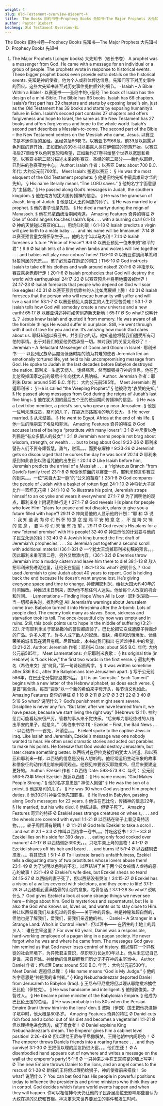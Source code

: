 ```yaml
---
weight: 4
slug: Old-Testament-overview-Biebert-4
title:  The Books 旧约书卷—Prophecy Books 先知书—The Major Prophets 大先知书
author: Pastor Biebert
kecheng: Old Testament Overview-Bi
---
```


The Books 旧约书卷—Prophecy Books 先知书—The Major Prophets 大先知书
Ｄ. Prophecy Books
先知书
1. The Major Prophets (Longer books)
大先知书（较长书卷）
A prophet was a messenger from God. He came with a message for an individual or a group of people. The prophets wrote in response to historical events. These bigger prophet books even provide extra details on the historical events.
先知是神的使者。他为个人或群体传达信息。先知们写下对历史事件的回应。这些大先知书甚至对历史事件提供额外的细节。
· Isaiah – A Bible Within a Bible!
· 以赛亚书——圣经中的小圣经
The book of Isaiah has the design of a mini-Bible. The Bible has 66 books. Isaiah has 66 chapters. Isaiah’s first part has 39 chapters and starts by exposing Israel’s sin, just as the Old Testament has 39 books and starts by exposing humanity’s failure in Eden. Isaiah’s second part contains 27 chapters and offers forgiveness and hope to Israel, the same as the New Testament has 27 books and offers forgiveness and hope to the whole world. Isaiah’s second part describes a Messiah-to-come. The second part of the Bible – the New Testament centers on the Messiah who came, Jesus.
以赛亚书是本迷你版的圣经。圣经包括66卷书。以赛亚书有66章。前39章以揭露以色列民的罪开始，正如旧约的39本书以揭露人类在伊甸园的堕落开始。以赛亚书后27章给予以色列宽恕和希望，正如新约27卷书给整个世界以宽恕和希望。以赛亚书第二部分描述未来的弥赛亚。圣经的第二部分——新约以耶稣，已到来的弥赛亚为中心。
Author: Isaiah
作者：以赛亚
Date: about 700 B.C.
年代: 大约公元前700年。
Meet Isaiah:
邂逅以赛亚：
§ He was the most eloquent of the Old Testament prophets.
§ 他是旧约先知中最具雄辩才华的先知。
§ His name literally means “The LORD saves.”
§ 他的名字字面意思为“主拯救。’
§ He passed along God’s messages in Judah, the southern kingdom.
§ 他在南方的犹大国传播神的信息。
§ He was the grandson of Joash, king of Judah.
§ 他是犹大王约阿施的孙子。
§ He was married to a prophet.
§ 他的妻子也是先知。
§ He died a martyr during the reign of Manasseh.
§ 他在玛拿西统治期间殉道。
Amazing Features
奇异的特征
Ø One of God’s angels touches Isaiah’s lips . . . with a burning coal! 6:1-13
Ø 神的天使碰以赛亚的口。。。用烧红的碳！6:1-13
Ø Isaiah predicts a virgin will give birth to a male baby . . . and his name will be Immanuel! 7:14
Ø 以赛亚预言童女将怀孕生子。。。他的名字叫以马内利！7:14
Ø Isaiah foresees a future “Prince of Peace”! 9:6
Ø 以赛亚预见一位未来的“和平的君“！9:6
Ø Isaiah tells of a time when lambs and wolves will live together . . . and babies will play near cobras’ holes! 11:6-10
Ø 以赛亚讲到绵羊羔和豺狼同居的光景。。。孩子必玩耍在虺蛇的洞口！11:6-10
Ø God instructs Isaiah to take off his clothes and walk around naked! 20:1-6
Ø 神指示以赛亚露身赤脚行走！20:1-6
Ø Isaiah prophecies that God will destroy the world with earthquakes! 24:17-23
Ø 以赛亚预言神将用地震毁掉世界！24:17-23
Ø Isaiah forecasts that people who depend on God will soar like eagles! 40:31
Ø 以赛亚预言信靠神的人比如鹰展翅上腾！40:31
Ø Isaiah foresees that the person who will rescue humanity will suffer and will live a sad life! 53:1-7
Ø 以赛亚预见人类救主的人生将受苦受难！53:1-7
Ø Isaiah tells how God will someday create a new universe and a new earth! 65:17
Ø 以赛亚讲述神将如何创造新天新地！65:17
Ø So what?
说明什么？
Jesus knew Isaiah and quoted it from memory. He was aware of all the horrible things He would suffer in our place. Still, He went through with it out of love for you and me. It’s amazing how much God cares about us.
耶稣知道以赛亚书，并引用它的话。他知道他将替我们遭受所有可怕的事情。出于对我们的爱他仍然承担一切。神对我们的关爱太奇妙了！
· Jeremiah – A Reluctant Messenger of Doom and Gloom in Israel
· 耶利米书—— 以色列民族命运黯淡低迷时期的勉为其难的使者
Jeremiah led an emotionally tortured life, yet held to his uncompromising message from God. He spoke to Judah in the last decades before Babylon destroyed the nation.
耶利米一生悲天悯人，饱经痛苦，然而顽强持守神的信息。他在巴比伦毁掉国家之前的最后十年向犹大人民呐喊。
Author: Jeremiah
作者：耶利米
Date: around 585 B.C.
年代： 大约公元前585年。
Meet Jeremiah:
邂逅耶利米：
§ He is called “the Weeping Prophet.”
§ 他被称为“哀哭的先知。’
§ He passed along messages from God during the reigns of Judah’s last five kings.
§ 他在犹大国的最后五个王的统治期间传播神的信息。
§ He was a Levi tribe member, a priest’s son, who grew up near Jerusalem.
§ 他是一位利未族成员，祭司的儿子，在靠近耶路撒冷的地方长大。
§ He never married.
§ 从未结婚。
§ He went to Egypt, Africa at the end of his life.
§ 他一生的晚期去了埃及和非洲。
Amazing Features
奇异的特征
Ø God accuses Israel of being a “prostitute with many lovers”! 3:1
Ø 神斥责以色列民是“有众多情人的妓女”！3:1
Ø Jeremiah warns people not brag about wisdom, strength, or wealth . . . but to brag about God! 9:23-26
Ø 耶利米警告人们不要夸耀智慧，勇气，财富。。。而要夸耀神！9:23-26
Ø Jeremiah gets so discouraged that he curses the day he was born! 20:14
Ø 耶利米感到如此哀伤以致诅咒他的出生日！20:14
Ø Like Isaiah before him, Jeremiah predicts the arrival of a Messiah . . . a “righteous Branch “from David’s family tree! 23:1-8
Ø 就像他前面的以赛亚一样，耶利米预言弥赛亚的到来。。。一位“来自大卫一脉”的“公义的苗裔”！23:1-8
Ø God compares the people of Judah with a basket of rotten figs! 24:1-10
Ø 神将犹大子民比作一篮坏无花果！24:1-10
Ø To illustrate his point, Jeremiah straps himself to an ox yoke and wears it everywhere! 27:1-7
Ø 为了阐明他的观点，耶利米身上附轭到处行走！27:1-7
Ø God reveals His plans for people who love Him: “plans for peace and not disaster, plans to give you a future filled with hope”! 29:11
Ø 神向爱他的人显示他的计划：“耶 和 华 说 ： 我 知 道 我 向 你 们 所 怀 的 意 念 是 赐 平 安 的 意 念 ， 不 是 降 灾 祸 的 意 念 ， 要 叫 你 们 末 後 有 指 望 。29:11
Ø God reveals His plans for a new “eternal promise” with His people! 32:40
Ø 神显示他的计划要与他的子民立永远的约！32:40
Ø A Jewish king burned the first draft of Jeremiah’s prophecies. . . . So Jeremiah put together a second scroll with additional material (36:1-32)
Ø 一个犹太王烧掉耶利米初稿的预言。。。因此耶利米重写第二卷，另外又增添内容。(36:1-32)
Ø Enemies throw Jeremiah into a muddy cistern and leave him there to die! 38:1-13
Ø 敌人把耶利米扔进泥池里，让他死在里面！38:1-13
So what?
说明什么？
God used Jeremiah to give Judah about 40 years to repent. God is holding back the end because He doesn’t want anyone lost. He’s giving everyone space and time to change.
神使用耶利米，给犹大国大约40年的时间悔改。神推迟末日到来，因为他不想任何人迷失。他给每个人改变的机会和时间。
· Lamentations – Finding Hope When All Is Lost
· 耶利米哀歌——当一切都丧失时，找到希望
All Jeremiah’s warnings about Jerusalem come true. Babylon turned it into Hiroshima after the A-bomb. Lots of people died. The enemy took many as slaves. Soon, sickness and starvation took its toll. The once-beautiful city now was empty and in ruins. Still, this book points us to hope in the middle of suffering (3:21-22).
所有耶利米关于耶路撒冷的警告都应验了。巴比伦把它变成遭原子弹轰炸的广岛。许多人死了。许多人成了敌人的奴隶。很快，疾病和饥饿爆发。曾经荣美的城市现在满目疮痍。尽管如此，本书向我们指出
在苦难挣扎中的希望。(3:21-22).
Author: Jeremiah
作者：耶利米
Date: about 585 B.C.
年代: 大约公元前585年。
Meet Lamentations:
介绍耶利米哀歌：
§ Its original title (in Hebrew) is “Look How,” the first two words in the first verse.
§ 最初的书名（希伯来文）是“何竟，”第一句诗起首两字。
§ It was written sometime after 586 B.C., after the Babylonians tore Jerusalem apart.
§ 写于公元前586年，在巴比伦分裂耶路撒冷后。
§ It is an “acrostic.” Each “lament” begins with a new letter of the Hebrew alphabet, as does each verse.
§ 是首“离合诗。每首“哀歌”以一个新的希伯来字母开头，每节诗文也如此。
Amazing Features
奇异的特征
Ø 1:18
Ø 2:11
Ø 2:17
Ø 3:21-22
Ø 3:40
Ø 5:16
So what?
说明什么？
God’s punishment might seem severe. Discipline is never any fun. “But later, after we have learned from it, we have peace, because we start living the right way” (Hebrews 12:11).
神的惩罚可能看起来很严厉。管教的事从来不觉快乐。“后来却为那经练过的人结出平安的果子，就是义。”（希伯来书12:11)
· Ezekiel – First, the Bad News . . .
· 以西结书——首先，坏消息。。。
Ezekiel spoke to the captive Jews in Iraq. Like Isaiah and Jeremiah, Ezekiel’s message was one nobody wanted to hear. He often used dramatic stories and acted out parables to make his points. He foresaw that God would destroy Jerusalem, but later create something better.
以西结对在伊拉克被俘的犹太人讲道。和以赛亚和耶利米一样，以西结的信息是没有人想听的。他经常运用生动形象的故事和借象征的动作讲比喻来阐明观点。他预见神要毁灭耶路撒冷，但后来要建造更好的。
Author: Ezekiel
作者：以西结
Date: 593-573 B.C.
年代： 公元前593-573年
Meet Ezekiel:
邂逅以西结：
§ His name means “God Makes People Strong.”
§ 他的名字意思是“ 神使人刚强”
§ He was the son of a priest.
§ 他是祭司的儿子。
§ He was 30 when God assigned him prophet duties.
§ 他30岁时神委任他先知职事。
§ He lived in Babylon, passing along God’s messages for 22 years.
§ 他住在巴比伦，传播神的信息22年。
§ He married, but his wife died.
§ 他结过婚，但妻子死了。
Amazing Features
奇异的特征
Ø Ezekiel sees strange creatures on wheels, . . . and the wheels are covered with eyes! 1:1-21
Ø 以西结在轮子上看见奇特活物，。。。轮子周围满有眼睛！
Ø 1:1-21
Ø God tells Ezekiel to take a scroll . . . and eat it! 2:1 – 3:3
Ø 神叫以西结拿一卷书。。。并吃这卷书！2:1 – 3:3
Ø Ezekiel lies on his side for 390 days . . . eating only food cooked over manure! 4:1-17
Ø 以西结侧卧390天。。。只吃牛粪上烤的食物！4:1-17
Ø Ezekiel shaves off his hair and beard . . . and burns it! 5:1-4
Ø 以西结剔去须发。。。将其焚烧！5:1-4
Ø To illustrate Israel’s unfaithfulness, Ezekiel tells a disgusting story of two prostitutes whose lovers abuse them! 23:1-49
Ø 为了说明以色列的不忠，以西结讲了关于两个妓女被情人虐待的恶心的故事！23:1-49
Ø Ezekiel’s wife dies, but Ezekiel sheds no tears! 24:15-27
Ø 以西结的妻子死了，但以西结没有哭泣！24:15-27
Ø Ezekiel has a vision of a valley covered with skeletons, and they come to life! 37:1-28
Ø 以西结看到遍满枯骨的山谷的意象，枯骨复活！37:1-28
So what?
说明什么？
God gives Ezekiel a look at some strange things we never see here – things about him. God is mysterious and supernatural, but He is also the God who knows us, loves us, and wants us to stay close to Him.
神让以西结看我们从未见过的异象——关于神的异象。神是神秘和超自然的，但他也是了解我们，爱我们，要我们亲近他的神。
· Daniel – A Stranger in a Strange Land: Who’s in Control Here?
· 但以理书—— 在陌生的土地上的异乡人： 谁在主宰这里？
For over 60 years, Daniel was a responsible, hard-working employee of a pagan king in a pagan society. He never forgot who he was and where he came from. The messages God gave him remind us that God never loses control of history.
但以理在一个异教徒的社会环境下，为异教君主赏识，尽职尽力长达60年以上。他从未忘记自己是谁，来自何处。神给他的信息提醒我们历史无不在神的主宰当中。
Author: Daniel
作者：但以理
Date: around 530 B.C.
年代： 大约公元前530年。
Meet Daniel:
邂逅但以理：
§ His name means “God is My Judge.”
§ 他的名字意思是“神是我的审判者。”
§ King Nebuchadnezzar deported Daniel from Jerusalem to Babylon (Iraq).
§ 王尼布甲尼撒将但以理从耶路撒冷掳往巴比伦（伊拉克）。
§ He was handsome and intelligent.
§ 他相貌俊美，才智过人。
§ He became prime minister of the Babylonian Empire.
§ 他成为巴比伦王国的总理。
§ He was probably in his 80s when the Persian Empire (Iran) threw him into the lions’ den.
§ 波斯（伊朗）国王把他扔进狮子坑中时，他大概是80多岁。
Amazing Features
奇异的特征
Ø Daniel cuts rich food and alcohol out of his diet and becomes a vegetarian! 1:1-21
Ø 但以理拒绝进食酒肉，成了素食者！
Ø Daniel explains King Nebuchadnezzar’s dream. The Emperor gives him a cabinet level position! 2:26-49
Ø 但以理给王尼布甲尼撒解梦。王赐他朝中内阁职务！
Ø The emperor throws Daniels friends into a roaring furnace . . . and they survive! 3:1-30
Ø 王把但以理的朋友扔进火窑。。。他们生还！
Ø A disembodied hand appears out of nowhere and writes a message on the wall at the emperor’s party! 5:1-6
Ø 一只神来之手在王宫盛宴的墙上写字！
Ø The new Empire throws Daniel to the lions, and an angel comes to the rescue! 6:1-28
Ø 新任的王将但以理扔给狮子，神的使者前来搭救！
So what?
说明什么？
You can bet God has His people in powerful positions today to influence the presidents and prime ministers who think they are in control. God decides which future world events happen and when they will happen.
你可以相信神今天仍让他的子民身居高位去影响那些自认为大权在握的总统和首相。神决定未来世界要发生的事件和发生时间。
